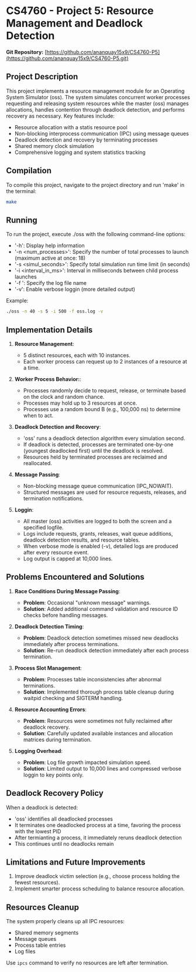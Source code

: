 # CS4760 - Project 5: Resource Management and Deadlock Detection
**Git Repository:** [https://github.com/ananquay15x9/CS4760-P5](https://github.com/ananquay15x9/CS4760-P5.git)

## Project Description

This project implements a resource management module for an Operating System Simulator (oss). The system simulates concurrent worker processes requesting and releasing system resources while the master (oss) manages allocations, handles contention through deadlock detection, and performs recovery as necessary. Key features include:

* Resource allocation with a statis resource pool
* Non-blocking interprocess communication (IPC) using message queues
* Deadlock detection and recovery by terminating processes
* Shared memory clock simulation
* Comprehensive logging and system statistics tracking

## Compilation

To compile this project, navigate to the project directory and run 'make' in the terminal:

```bash
make
```

## Running

To run the project, execute ./oss with the following command-line options:

* '-h': Display help information
* '-n <num_processes>': Specify the number of total processes to launch (maximum active at once: 18)
* '-s <simul_seconds>': Specify total simulation run time limit (in seconds)
* '-i <interval_in_ms>': Interval in milliseconds between child process launches
* '-f <logfile>': Specify the log file name 
* '-v': Enable verbose loggin (more detailed output)

Example:
```bash
./oss -n 40 -s 5 -i 500 -f oss.log -v
```

## Implementation Details

1. **Resource Management**:
   - 5 distinct resources, each with 10 instances.
   - Each worker process can request up to 2 instances of a resource at a time.

2. **Worker Process Behavior:**:
   - Processes randomly decide to request, release, or terminate based on the clock and random chance.
   - Processes may hold up to 3 resources at once.
   - Processes use a random bound B (e.g., 100,000 ns) to determine when to act.

3. **Deadlock Detection and Recovery**:
   - 'oss' runs a deadlock detection algorithm every simulation second.
   - If deadlock is detected, processes are terminated one-by-one (youngest deadlocked first) until the deadlock is resolved.
   - Resources held by terminated processes are reclaimed and reallocated.

4. **Message Passing**:
   - Non-blocking message queue communication (IPC_NOWAIT).
   - Structured messages are used for resource requests, releases, and termination notifications.

5. **Loggin**:
   - All master (oss) activities are logged to both the screen and a specified logfile.
   - Logs include requests, grants, releases, wait queue additions, deadlock detection results, and resource tables.
   - When verbose mode is enabled (-v), detailed logs are produced after every resource event.
   - Log output is capped at 10,000 lines.

## Problems Encountered and Solutions

1. **Race Conditions During Message Passing**:
   - **Problem**: Occasional "unknown message" warnings.
   - **Solution**: Added additional command validation and resource ID checks before handling messages.

2. **Deadlock Detection Timing**:
   - **Problem**: Deadlock detection sometimes missed new deadlocks immediately after process terminations.
   - **Solution**: Re-run deadlock detection immediately after each process termination.

3. **Process Slot Management**:
   - **Problem**: Processes table inconsistencies after abnormal terminations.
   - **Solution**: Implemented thorough process table cleanup during waitpid checking and SIGTERM handling.

4. **Resource Accounting Errors**:
   - **Problem**: Resources were sometimes not fully reclaimed after deadlock recovery.
   - **Solution**: Carefully updated available instances and allocation matrices during termination.

5. **Logging Overhead**:
   - **Problem**: Log file growth impacted simulation speed.
   - **Solution**: Limited output to 10,000 lines and compressed verbose loggin to key points only.

## Deadlock Recovery Policy

When a deadlock is detected:
- 'oss' identifies all deadlocked processes
- It terminates one deadlocked process at a time, favoring the process with the lowest PID
- After termianting a process, it immediately reruns deadlock detection
- This continues until no deadlocks remain

## Limitations and Future Improvements

1. Improve deadlock victim selection (e.g., choose process holding the fewest resources).
2. Implement smarter process scheduling to balance resource allocation.

## Resources Cleanup

The system properly cleans up all IPC resources:
- Shared memory segments
- Message queues
- Process table entries
- Log files

Use `ipcs` command to verify no resources are left after termination.
